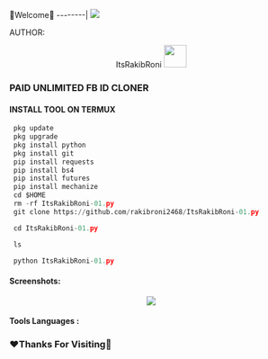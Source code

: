 
🌺Welcome🌺
--------|
![](https://media.tenor.com/iVCiM9W7cvYAAAAd/welcome.gif)



AUTHOR:
   <p align="center">
   ItsRakibRoni <img src="https://media.tenor.com/rePDfDWO3XoAAAAM/hacking.gif" width="40px"></i></b>
   </p> 


### PAID UNLIMITED FB ID CLONER


  
#### INSTALL TOOL ON TERMUX

```python
 pkg update
 pkg upgrade
 pkg install python
 pkg install git
 pip install requests
 pip install bs4
 pip install futures
 pip install mechanize
 cd $HOME 
 rm -rf ItsRakibRoni-01.py
 git clone https://github.com/rakibroni2468/ItsRakibRoni-01.py

 cd ItsRakibRoni-01.py

 ls

 python ItsRakibRoni-01.py
```
#### Screenshots:

<p align="center"><img src="https://media.tenor.com/rePDfDWO3XoAAAAM/hacking.gif width="70px">


#### Tools Languages :


### ❤️Thanks For Visiting🐅